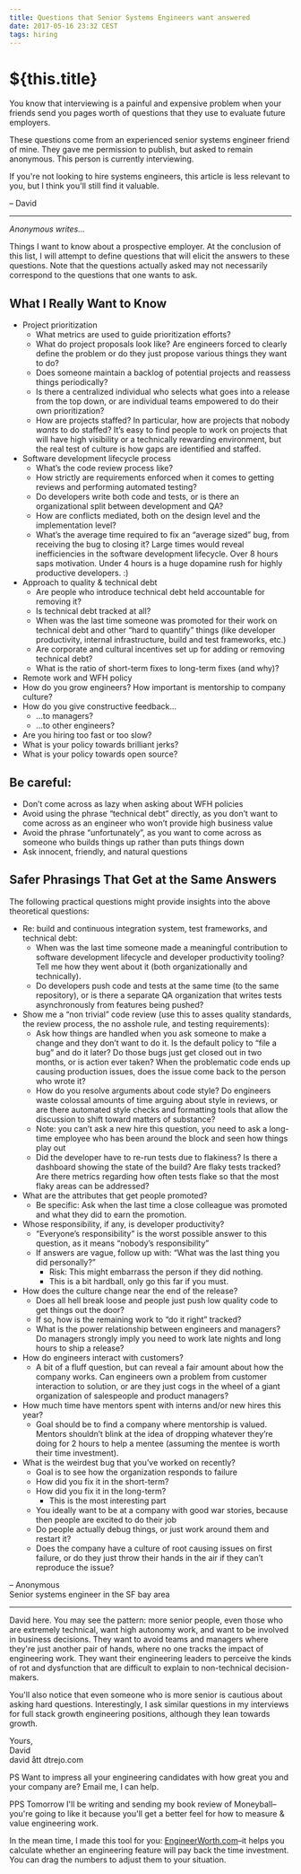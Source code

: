 ```yaml
---
title: Questions that Senior Systems Engineers want answered
date: 2017-05-16 23:32 CEST
tags: hiring
---
```

# ${this.title}

You know that interviewing is a painful and expensive problem when your friends
send you pages worth of questions that they use to evaluate future employers.

These questions come from an experienced senior systems engineer friend of mine.
They gave me permission to publish, but asked to remain anonymous. This person
is currently interviewing.

If you're not looking to hire systems engineers, this article is less relevant
to you, but I think you'll still find it valuable.

– David

---

_Anonymous writes..._

Things I want to know about a prospective employer. At the conclusion of this list, I will attempt to define questions that will elicit the answers to these questions. Note that the questions actually asked may not necessarily correspond to the questions that one wants to ask.

## What I Really Want to Know

- Project prioritization
  - What metrics are used to guide prioritization efforts?
  - What do project proposals look like? Are engineers forced to clearly define the problem or do they just propose various things they want to do?
  - Does someone maintain a backlog of potential projects and reassess things periodically?
  - Is there a centralized individual who selects what goes into a release from the top down, or are individual teams empowered to do their own prioritization?
  - How are projects staffed? In particular, how are projects that nobody *wants* to do staffed? It’s easy to find people to work on projects that will have high visibility or a technically rewarding environment, but the real test of culture is how gaps are identified and staffed.
- Software development lifecycle process
  - What’s the code review process like?
  - How strictly are requirements enforced when it comes to getting reviews and performing automated testing?
  - Do developers write both code and tests, or is there an organizational split between development and QA?
  - How are conflicts mediated, both on the design level and the implementation level?
  - What’s the average time required to fix an “average sized” bug, from receiving the bug to closing it? Large times would reveal inefficiencies in the software development lifecycle. Over 8 hours saps motivation. Under 4 hours is a huge dopamine rush for highly productive developers. :)
- Approach to quality & technical debt
  - Are people who introduce technical debt held accountable for removing it?
  - Is technical debt tracked at all?
  - When was the last time someone was promoted for their work on technical debt and other “hard to quantify” things (like developer productivity, internal infrastructure, build and test frameworks, etc.)
  - Are corporate and cultural incentives set up for adding or removing technical debt?
  - What is the ratio of short-term fixes to long-term fixes (and why)?
- Remote work and WFH policy
- How do you grow engineers? How important is mentorship to company culture?
- How do you give constructive feedback...
  - ...to managers?
  - ...to other engineers?
- Are you hiring too fast or too slow?
- What is your policy towards brilliant jerks?
- What is your policy towards open source?

## Be careful:

- Don’t come across as lazy when asking about WFH policies
- Avoid using the phrase “technical debt” directly, as you don’t want to come across as an engineer who won’t provide high business value
- Avoid the phrase “unfortunately”, as you want to come across as someone who builds things up rather than puts things down
- Ask innocent, friendly, and natural questions

## Safer Phrasings That Get at the Same Answers

The following practical questions might provide insights into the above theoretical questions:

- Re: build and continuous integration system, test frameworks, and technical debt:
  - When was the last time someone made a meaningful contribution to software development lifecycle and developer productivity tooling? Tell me how they went about it (both organizationally and technically).
  - Do developers push code and tests at the same time (to the same repository), or is there a separate QA organization that writes tests asynchronously from features being pushed?
- Show me a “non trivial” code review (use this to asses quality standards, the review process, the no asshole rule, and testing requirements):
  - Ask how things are handled when you ask someone to make a change and they don’t want to do it. Is the default policy to “file a bug” and do it later? Do those bugs just get closed out in two months, or is action ever taken? When the problematic code ends up causing production issues, does the issue come back to the person who wrote it?
  - How do you resolve arguments about code style? Do engineers waste colossal amounts of time arguing about style in reviews, or are there automated style checks and formatting tools that allow the discussion to shift toward matters of substance?
  - Note: you can’t ask a new hire this question, you need to ask a long-time employee who has been around the block and seen how things play out
  - Did the developer have to re-run tests due to flakiness? Is there a dashboard showing the state of the build? Are flaky tests tracked? Are there metrics regarding how often tests flake so that the most flaky areas can be addressed?
- What are the attributes that get people promoted?
  - Be specific: Ask when the last time a close colleague was promoted and what they did to earn the promotion.
- Whose responsibility, if any, is developer productivity?
  - “Everyone’s responsibility” is the worst possible answer to this question, as it means “nobody’s responsibility”
  - If answers are vague, follow up with: “What was the last thing you did personally?”
    - Risk: This might embarrass the person if they did nothing.
    - This is a bit hardball, only go this far if you must.
- How does the culture change near the end of the release?
  - Does all hell break loose and people just push low quality code to get things out the door?
  - If so, how is the remaining work to “do it right” tracked?
  - What is the power relationship between engineers and managers? Do managers strongly imply you need to work late nights and long hours to ship a release?
- How do engineers interact with customers?
  - A bit of a fluff question, but can reveal a fair amount about how the company works. Can engineers own a problem from customer interaction to solution, or are they just cogs in the wheel of a giant organization of salespeople and product managers?
- How much time have mentors spent with interns and/or new hires this year?
  - Goal should be to find a company where mentorship is valued. Mentors shouldn’t blink at the idea of dropping whatever they’re doing for 2 hours to help a mentee (assuming the mentee is worth their time investment).
- What is the weirdest bug that you’ve worked on recently?
  - Goal is to see how the organization responds to failure
  - How did you fix it in the short-term?
  - How did you fix it in the long-term?
    - This is the most interesting part
  - You ideally want to be at a company with good war stories, because then people are excited to do their job
  - Do people actually debug things, or just work around them and restart it?
  - Does the company have a culture of root causing issues on first failure, or do they just throw their hands in the air if they can’t reproduce the issue?

– Anonymous<br>
Senior systems engineer in the SF bay area

---

David here. You may see the pattern: more senior people, even those who are
extremely technical, want high autonomy work, and want to be involved in
business decisions. They want to avoid teams and managers where they're just
another pair of hands, where no one tracks the impact of engineering work. They
want their engineering leaders to perceive the kinds of rot and dysfunction that
are difficult to explain to non-technical decision-makers.

You'll also notice that even someone who is more senior is cautious about asking
hard questions. Interestingly, I ask similar questions in my interviews for full
stack growth engineering positions, although they lean towards growth.

Yours,<br>
David<br>
david ått dtrejo.com

PS Want to impress all your engineering candidates with how great you and your company are? Email me, I can help.

PPS Tomorrow I'll be writing and sending my book review of Moneyball–you're going to like it because you'll get a better feel for how to measure & value engineering work.

In the mean time, I made this tool for you: [EngineerWorth.com](http://engineerworth.com/)–it helps you calculate whether an engineering feature will pay back the time investment. You can drag the numbers to adjust them to your situation.

